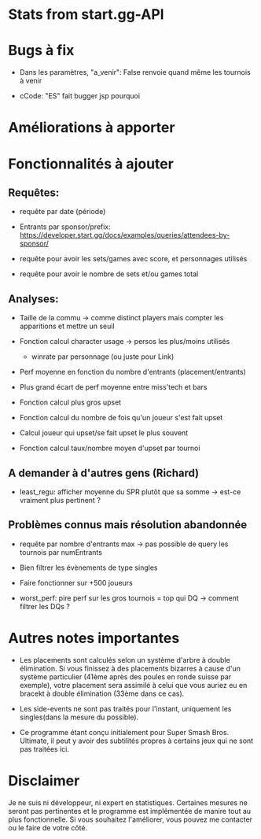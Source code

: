 # Stats from start.gg-API

# Bugs à fix 

- Dans les paramètres, "a_venir": False renvoie quand même les tournois à venir

- cCode: "ES" fait bugger jsp pourquoi

# Améliorations à apporter

# Fonctionnalités à ajouter

## Requêtes:

- requête par date (période)

- Entrants par sponsor/prefix: https://developer.start.gg/docs/examples/queries/attendees-by-sponsor/

- requête pour avoir les sets/games avec score, et personnages utilisés

- requête pour avoir le nombre de sets et/ou games total


## Analyses:

- Taille de la commu -> comme distinct players mais compter les apparitions et mettre un seuil

- Fonction calcul character usage 
    -> persos les plus/moins utilisés
    + winrate par personnage (ou juste pour Link)

- Perf moyenne en fonction du nombre d'entrants (placement/entrants)

- Plus grand écart de perf moyenne entre miss'tech et bars

- Fonction calcul plus gros upset

- Fonction calcul du nombre de fois qu'un joueur s'est fait upset

- Calcul joueur qui upset/se fait upset le plus souvent

- Fonction calcul taux/nombre moyen d'upset par tournoi 

## A demander à d'autres gens (Richard)

- least_regu: afficher moyenne du SPR plutôt que sa somme -> est-ce vraiment plus pertinent ?

## Problèmes connus mais résolution abandonnée

- requête par nombre d'entrants max -> pas possible de query les tournois par numEntrants 

- Bien filtrer les évènements de type singles

- Faire fonctionner sur +500 joueurs

- worst_perf: pire perf sur les gros tournois = top qui DQ -> comment filtrer les DQs ?

# Autres notes importantes


- Les placements sont calculés selon un système d'arbre à double élimination. Si vous finissez à des placements bizarres à cause d'un système particulier (41ème après des poules en ronde suisse par exemple), votre placement sera assimilé à celui que vous auriez eu en bracekt à double élimination (33ème dans ce cas).

- Les side-events ne sont pas traités pour l'instant, uniquement les singles(dans la mesure du possible).

- Ce programme étant conçu initialement pour Super Smash Bros. Ultimate, il peut y avoir des subtilités propres à certains jeux qui ne sont pas traitées ici.

# Disclaimer

Je ne suis ni développeur, ni expert en statistiques. Certaines mesures ne seront pas pertinentes et le programme est implémentée de manire tout au plus fonctionnelle. Si vous souhaitez l'améliorer, vous pouvez me contacter ou le faire de votre côté.